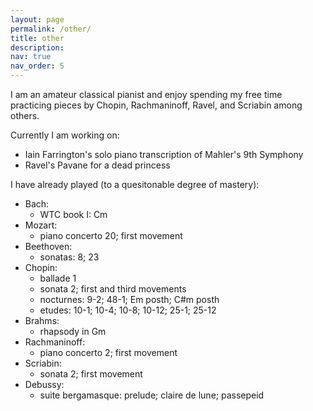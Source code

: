 ```yaml
---
layout: page
permalink: /other/
title: other
description: 
nav: true
nav_order: 5
---
```


I am an amateur classical pianist and enjoy spending my free time practicing pieces by Chopin, Rachmaninoff, Ravel, and Scriabin among others.

Currently I am working on:
- Iain Farrington's solo piano transcription of Mahler's 9th Symphony
- Ravel's Pavane for a dead princess

I have already played (to a quesitonable degree of mastery):
- Bach: 
    - WTC book I: Cm
- Mozart:
    - piano concerto 20; first movement
- Beethoven:
    - sonatas: 8; 23
- Chopin:
    - ballade 1
    - sonata 2; first and third movements
    - nocturnes: 9-2; 48-1; Em posth; C#m posth
    - etudes: 10-1; 10-4; 10-8; 10-12; 25-1; 25-12
- Brahms: 
    - rhapsody in Gm
- Rachmaninoff: 
    - piano concerto 2; first movement
- Scriabin:
    - sonata 2; first movement
- Debussy:
    - suite bergamasque: prelude; claire de lune; passepeid


